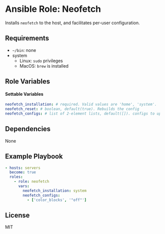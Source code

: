 # Ansible Role: Neofetch

Installs `neofetch` to the host, and facilitates per-user configuration.

## Requirements

- `~/bin`: none
- system
  - Linux: `sudo` privileges
  - MacOS: `brew` is installed

## Role Variables

#### Settable Variables

```yaml
neofetch_installation: # required. Valid values are 'home', 'system'.
neofetch_reset: # boolean, default(true). Rebuilds the config
neofetch_configs: # list of 2-element lists, default([]). configs to update in neofetch config file
```

## Dependencies

None

## Example Playbook
```yaml
- hosts: servers
  become: true
  roles:
    - role: neofetch
      vars:
        neofetch_installation: system
        neofetch_configs:
          - ['color_blocks', '"off"']
```

## License

MIT
